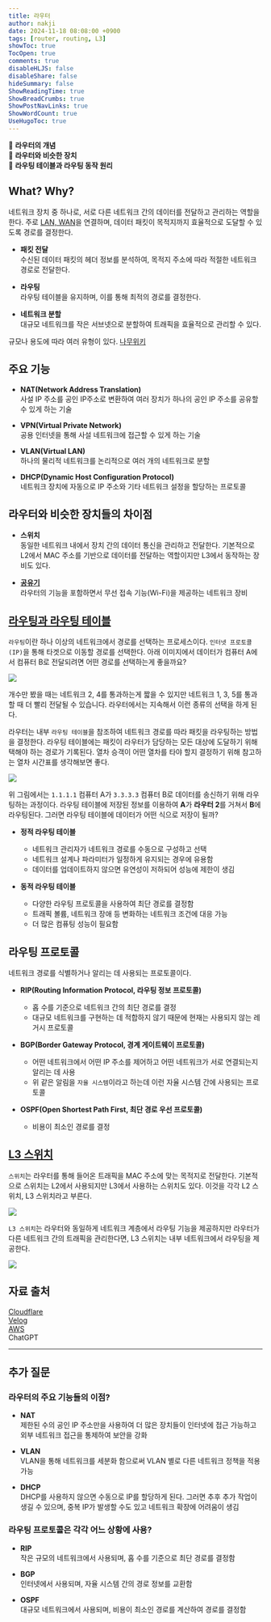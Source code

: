 ```yaml
---
title: 라우터
author: nakji
date: 2024-11-18 08:08:00 +0900
tags: [router, routing, L3]
showToc: true
TocOpen: true
comments: true
disableHLJS: false
disableShare: false
hideSummary: false
ShowReadingTime: true
ShowBreadCrumbs: true
ShowPostNavLinks: true
ShowWordCount: true
UseHugoToc: true
---
```

🔔 **라우터의 개념**   
🔔 **라우터와 비슷한 장치**   
🔔 **라우팅 테이블과 라우팅 동작 원리**

## **What? Why?**
네트워크 장치 중 하나로, 서로 다른 네트워크 간의 데이터를 전달하고 관리하는 역할을 한다. 주로 [LAN, WAN](https://www.cloudflare.com/ko-kr/learning/network-layer/what-is-a-wan/)을 연결하며, 데이터 패킷이 목적지까지 효율적으로 도달할 수 있도록 경로를 결정한다.

- **패킷 전달**     
수신된 데이터 패킷의 헤더 정보를 분석하여, 목적지 주소에 따라 적절한 네트워크 경로로 전달한다.

- **라우팅**    
라우팅 테이블을 유지하며, 이를 통해 최적의 경로를 결정한다.

- **네트워크 분할**     
대규모 네트워크를 작은 서브넷으로 분할하여 트래픽을 효율적으로 관리할 수 있다.

규모나 용도에 따라 여러 유형이 있다. [나무위키](https://namu.wiki/w/%EB%9D%BC%EC%9A%B0%ED%84%B0#s-3)


## **주요 기능**
- **NAT(Network Address Translation)**  
사설 IP 주소를 공인 IP주소로 변환하여 여러 장치가 하나의 공인 IP 주소를 공유할 수 있게 하는 기술

- **VPN(Virtual Private Network)**  
공용 인터넷을 통해 사설 네트워크에 접근할 수 있게 하는 기술

- **VLAN(Virtual LAN)**     
하나의 물리적 네트워크를 논리적으로 여러 개의 네트워크로 분할

- **DHCP(Dynamic Host Configuration Protocol)**     
네트워크 장치에 자동으로 IP 주소와 기타 네트워크 설정을 할당하는 프로토콜


## **라우터와 비슷한 장치들의 차이점**
- **스위치**    
동일한 네트워크 내에서 장치 간의 데이터 통신을 관리하고 전달한다. 기본적으로 L2에서 MAC 주소를 기반으로 데이터를 전달하는 역할이지만 L3에서 동작하는 장비도 있다.

- **[공유기](https://www.arubanetworks.com/ko/faq/what-is-wi-fi/)**    
라우터의 기능을 포함하면서 무선 접속 기능(Wi-Fi)을 제공하는 네트워크 장비


## **[라우팅과 라우팅 테이블](https://www.cloudflare.com/ko-kr/learning/network-layer/what-is-routing/)**
`라우팅`이란 하나 이상의 네트워크에서 경로를 선택하는 프로세스이다. `인터넷 프로토콜(IP)`을 통해 타겟으로 이동할 경로를 선택한다. 아래 이미지에서 데이터가 컴퓨터 A에서 컴퓨터 B로 전달되려면 어떤 경로를 선택하는게 좋을까요?

![](https://cf-assets.www.cloudflare.com/slt3lc6tev37/5biqo5wm6nM8GSmiNyiAnl/b6b5c9befeda6ba99b4380d84953de18/routing-diagram.svg)

개수만 봤을 때는 네트워크 2, 4를 통과하는게 짧을 수 있지만 네트워크 1, 3, 5를 통과할 때 더 빨리 전달될 수 있습니다. 라우터에서는 지속해서 이런 종류의 선택을 하게 된다.

라우터는 내부 `라우팅 테이블`을 참조하여 네트워크 경로를 따라 패킷을 라우팅하는 방법을 결정한다. 라우팅 테이블에는 패킷이 라우터가 담당하는 모든 대상에 도달하기 위해 택해야 하는 경로가 기록된다. 열차 승객이 어떤 열차를 타야 할지 결정하기 위해 참고하는 열차 시간표를 생각해보면 좋다.

![](https://velog.velcdn.com/images%2Fette9844%2Fpost%2F4700aab0-4b68-413c-a780-04d147686f2c%2Fimage.png)

위 그림에서는 `1.1.1.1` 컴퓨터 A가 `3.3.3.3` 컴퓨터 B로 데이터를 송신하기 위해 라우팅하는 과정이다. 라우팅 테이블에 저장된 정보를 이용하여 **A**가 **라우터 2**를 거쳐서 **B**에 라우팅된다. 그러면 라우팅 테이블에 데이터가 어떤 식으로 저장이 될까?

- **정적 라우팅 테이블**
    - 네트워크 관리자가 네트워크 경로를 수동으로 구성하고 선택
    - 네트워크 설계나 파라미터가 일정하게 유지되는 경우에 유용함
    - 데이터를 업데이트하지 않으면 유연성이 저하되어 성능에 제한이 생김

- **동적 라우팅 테이블**
    - 다양한 라우팅 프로토콜을 사용하여 최단 경로를 결정함
    - 트래픽 볼륨, 네트워크 장애 등 변화하는 네트워크 조건에 대응 가능
    - 더 많은 컴퓨팅 성능이 필요함


## **라우팅 프로토콜**
네트워크 경로를 식별하거나 알리는 데 사용되는 프로토콜이다.

- **RIP(Routing Information Protocol, 라우팅 정보 프로토콜)**
    - 홉 수를 기준으로 네트워크 간의 최단 경로를 결정
    - 대규모 네트워크를 구현하는 데 적합하지 않기 때문에 현재는 사용되지 않는 레거시 프로토콜

- **BGP(Border Gateway Protocol, 경계 게이트웨이 프로토콜)**
    - 어떤 네트워크에서 어떤 IP 주소를 제어하고 어떤 네트워크가 서로 연결되는지 알리는 데 사용
    - 위 같은 알림을 `자율 시스템`이라고 하는데 이런 자율 시스템 간에 사용되는 프로토콜

- **OSPF(Open Shortest Path First, 최단 경로 우선 프로토콜)**
    - 비용이 최소인 경로를 결정


## **[L3 스위치](https://www.ciscopress.com/articles/article.asp?p=3089357&seqNum=6)**
`스위치`는 라우터를 통해 들어온 트래픽을 MAC 주소에 맞는 목적지로 전달한다. 기본적으로 스위치는 L2에서 사용되지만 L3에서 사용하는 스위치도 있다. 이것을 각각 L2 스위치, L3 스위치라고 부른다.

![](https://cf-assets.www.cloudflare.com/slt3lc6tev37/6ENfwtM3iUH99JpYoEC9FY/04abc1654ceff2645f50713394ebcb73/network-switch.svg)

`L3 스위치`는 라우터와 동일하게 네트워크 계층에서 라우팅 기능을 제공하지만 라우터가 다른 네트워크 간의 트래픽을 관리한다면, L3 스위치는 내부 네트워크에서 라우팅을 제공한다.

![](https://ptgmedia.pearsoncmg.com/images/chap4_9780136729358/elementLinks/04fig06.jpg)


## 자료 출처
[Cloudflare](https://www.cloudflare.com/ko-kr/learning/network-layer/what-is-a-router/)     
[Velog](https://velog.io/@ette9844/Network-%EB%9D%BC%EC%9A%B0%ED%84%B0%EC%9D%98-%EA%B8%B0%EB%8A%A5%EA%B3%BC-%EA%B5%AC%EC%A1%B0)     
[AWS](https://aws.amazon.com/ko/what-is/routing/)   
ChatGPT


---
## 추가 질문
### **라우터의 주요 기능들의 이점?**
- **NAT**   
제한된 수의 공인 IP 주소만을 사용하여 더 많은 장치들이 인터넷에 접근 가능하고 외부 네트워크 접근을 통제하여 보안을 강화

- **VLAN**  
VLAN을 통해 네트워크를 세분화 함으로써 VLAN 별로 다른 네트워크 정책을 적용 가능

- **DHCP**  
DHCP를 사용하지 않으면 수동으로 IP를 할당하게 된다. 그러면 추후 추가 작업이 생길 수 있으며, 중복 IP가 발생할 수도 있고 네트워크 확장에 어려움이 생김

### **라우팅 프로토콜은 각각 어느 상황에 사용?**
- **RIP**   
작은 규모의 네트워크에서 사용되며, 홉 수를 기준으로 최단 경로를 결정함

- **BGP**   
인터넷에서 사용되며, 자율 시스템 간의 경로 정보를 교환함

- **OSPF**  
대규모 네트워크에서 사용되며, 비용이 최소인 경로를 계산하여 경로를 결정함